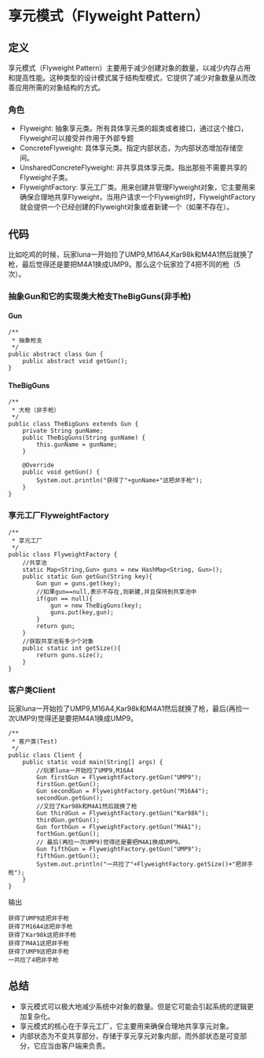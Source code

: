 # 享元模式（Flyweight Pattern）
## 定义
享元模式（Flyweight Pattern）主要用于减少创建对象的数量，以减少内存占用和提高性能。这种类型的设计模式属于结构型模式，它提供了减少对象数量从而改善应用所需的对象结构的方式。
### 角色
- Flyweight: 抽象享元类。所有具体享元类的超类或者接口，通过这个接口，Flyweight可以接受并作用于外部专题
- ConcreteFlyweight: 具体享元类。指定内部状态，为内部状态增加存储空间。
- UnsharedConcreteFlyweight: 非共享具体享元类。指出那些不需要共享的Flyweight子类。
- FlyweightFactory: 享元工厂类。用来创建并管理Flyweight对象，它主要用来确保合理地共享Flyweight，当用户请求一个Flyweight时，FlyweightFactory就会提供一个已经创建的Flyweight对象或者新建一个（如果不存在）。
## 代码
比如吃鸡的时候，玩家luna一开始捡了UMP9,M16A4,Kar98k和M4A1然后就换了枪，最后觉得还是要把M4A1换成UMP9。那么这个玩家捡了4把不同的枪（5次）。
### 抽象Gun和它的实现类大枪支TheBigGuns(非手枪)
#### Gun
```
/**
 * 抽象枪支
 */
public abstract class Gun {
    public abstract void getGun();
}
```
#### TheBigGuns
```
/**
 * 大枪（非手枪）
 */
public class TheBigGuns extends Gun {
    private String gunName;
    public TheBigGuns(String gunName) {
        this.gunName = gunName;
    }

    @Override
    public void getGun() {
        System.out.println("获得了"+gunName+"这把非手枪");
    }
}

```
### 享元工厂FlyweightFactory
```
/**
 * 享元工厂
 */
public class FlyweightFactory {
    //共享池
    static Map<String,Gun> guns = new HashMap<String, Gun>();
    public static Gun getGun(String key){
        Gun gun = guns.get(key);
        //如果gun==null,表示不存在,则新建,并且保持到共享池中
        if(gun == null){
            gun = new TheBigGuns(key);
            guns.put(key,gun);
        }
        return gun;
    }
    //获取共享池有多少个对象
    public static int getSize(){
        return guns.size();
    }
}
```
### 客户类Client
玩家luna一开始捡了UMP9,M16A4,Kar98k和M4A1然后就换了枪，最后(再捡一次UMP9)觉得还是要把M4A1换成UMP9。
```
/**
 * 客户类(Test)
 */
public class Client {
    public static void main(String[] args) {
        //玩家luna一开始捡了UMP9,M16A4
        Gun firstGun = FlyweightFactory.getGun("UMP9");
        firstGun.getGun();
        Gun secondGun = FlyweightFactory.getGun("M16A4");
        secondGun.getGun();
        //又捡了Kar98k和M4A1然后就换了枪
        Gun thirdGun = FlyweightFactory.getGun("Kar98k");
        thirdGun.getGun();
        Gun forthGun = FlyweightFactory.getGun("M4A1");
        forthGun.getGun();
        // 最后(再捡一次UMP9)觉得还是要把M4A1换成UMP9。
        Gun fifthGun = FlyweightFactory.getGun("UMP9");
        fifthGun.getGun();
        System.out.println("一共捡了"+FlyweightFactory.getSize()+"把非手枪");
    }
}
```
输出
```
获得了UMP9这把非手枪
获得了M16A4这把非手枪
获得了Kar98k这把非手枪
获得了M4A1这把非手枪
获得了UMP9这把非手枪
一共捡了4把非手枪
```
## 总结
- 享元模式可以极大地减少系统中对象的数量。但是它可能会引起系统的逻辑更加复杂化。
- 享元模式的核心在于享元工厂，它主要用来确保合理地共享享元对象。
- 内部状态为不变共享部分，存储于享元享元对象内部，而外部状态是可变部分，它应当由客户端来负责。

